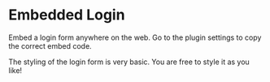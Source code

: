 Embedded Login
=============

Embed a login form anywhere on the web. Go to the plugin settings to copy the correct embed code.

The styling of the login form is very basic. You are free to style it as you like!